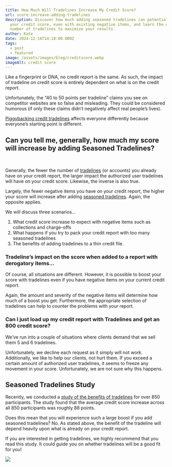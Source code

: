 ```yaml
---
title: How Much Will Tradelines Increase My Credit Score?
url: score-increase-adding-tradelines
description: Discover how much adding seasoned tradelines can potentially boost
  your credit score, even with existing negative items, and learn the optimal
  number of tradelines to maximize your results. ​
author: Kate
date: 2024-12-16T14:18:00.000Z
tags:
  - post
  - featured
image: /assets/images/blog/creditscore.webp
imageAlt: credit score
---
```

Like a fingerprint or DNA, no credit report is the same. As such, the impact of tradeline on credit score is entirely dependent on what is on the credit report.

Unfortunately, the “40 to 50 points per tradeline” claims you see on competitor websites are so false and misleading. They could be considered humorous (if only these claims didn’t negatively affect real people’s lives).

[Piggybacking credit tradelines](https://superiortradelines.com/faqs/piggybacking-credit/) affects everyone differently because everyone’s starting point is different.




## Can you tell me, generally, how much my score will increase by adding Seasoned Tradelines?

 

Generally, the fewer the number of [tradelines](https://superiortradelines.com/) (or accounts) you already have on your credit report, the larger impact the authorized user tradelines will have on your credit score. Likewise, the inverse is also true.

Largely, the fewer negative items you have on your credit report, the higher your score will increase after adding [seasoned tradelines](https://superiortradelines.com/faqs/seasoned-tradelines/). Again, the opposite applies.

We will discuss three scenarios…

1. What credit score increase to expect with negative items such as collections and charge-offs
2. What happens if you try to pack your credit report with too many seasoned tradelines
3. The benefits of adding tradelines to a thin credit file.

### Tradeline’s impact on the score when added to a report with derogatory items…

Of course, all situations are different. However, it is possible to boost your score with tradelines even if you have negative items on your current credit report.

Again, the amount and severity of the negative items will determine how much of a boost you get. Furthermore, the appropriate selection of tradelines can help to counter the problems with your report. 


### Can I just load up my credit report with Tradelines and get an 800 credit score?

We’ve run into a couple of situations where clients demand that we sell them 5 and 6 tradelines.

Unfortunately, we decline each request as it simply will not work. Additionally, we like to help our clients, not hurt them. If you exceed a certain amount of authorized user tradelines, it seems to freeze any movement in your score. Unfortunately, we are not sure why this happens.



## Seasoned Tradelines Study

Recently, we conducted a [study of the benefits of tradelines](https://superiortradelines.com/tradelines-for-credit-study/) for over 850 participants. The study found that the average credit score increase across all 850 participants was roughly 88 points.

Does this mean that you will experience such a large boost if you add seasoned tradelines? No.
As stated above, the benefit of the tradeline will depend heavily upon what is already on your credit report.

If you are interested in getting tradelines, we highly recommend that you read this study. It could guide you on whether tradelines will be a good fit for you!


![](/assets/images/blog/credit-score-study-superior-tradelines-555x312.jpg)
